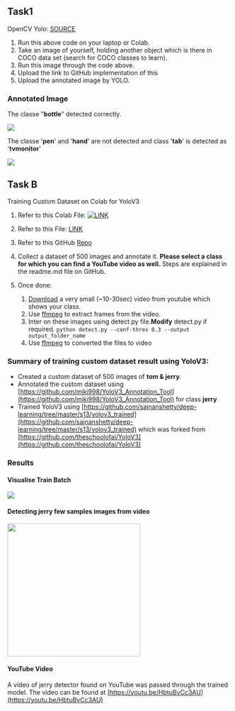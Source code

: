 ## Task1
OpenCV Yolo: [SOURCE ](https://pysource.com/2019/06/27/yolo-object-detection-using-opencv-with-python/)

1. Run this above code on your laptop or Colab. 
2. Take an image of yourself, holding another object which is there in COCO data set (search for COCO classes to learn). 
3. Run this image through the code above. 
4. Upload the link to GitHub implementation of this
5. Upload the annotated image by YOLO. 

### Annotated Image
The classe "**bottle**" detected correctly.

<img src="yoloopencv/image4_detect.PNG">

The classe '**pen**' and '**hand**' are not detected and class '**tab**' is detected as '**tvmonitor**'

<img src="yoloopencv/image3_detect.PNG">

## Task B
Training Custom Dataset on Colab for YoloV3
1. Refer to this Colab File:
[![LINK](https://colab.research.google.com/assets/colab-badge.svg)](https://colab.research.google.com/github/uday96/EVA4-TSAI/blob/master/S13/EVA4_S13_Solution_YoloV3.ipynb)

1.  Refer to this File: [LINK ](https://github.com/sajnanshetty/deep-learning/blob/master/s13/yolov3_trained/yolo_v3.ipynb)
2.  Refer to this GitHub [Repo](https://github.com/theschoolofai/YoloV3)
3.  Collect a dataset of 500 images and annotate it. **Please select a class for which you can find a YouTube video as well.** Steps are explained in the readme.md file on GitHub.
4.  Once done:
    1.  [Download](https://www.y2mate.com/en19)  a very small (~10-30sec) video from youtube which shows your class.
    2.  Use [ffmpeg](https://en.wikibooks.org/wiki/FFMPEG_An_Intermediate_Guide/image_sequence)  to extract frames from the video.
    3.  Inter on these images using detect.py file.**Modify** detect.py if required.
        `python detect.py --conf-thres 0.3 --output output_folder_name`
    4.  Use [ffmpeg](https://en.wikibooks.org/wiki/FFMPEG_An_Intermediate_Guide/image_sequence)  to converted the files to video

###	Summary of training custom dataset result using YoloV3:
- Created a custom dataset of 500 images of **tom & jerry**.
- Annotated the custom dataset using [https://github.com/miki998/YoloV3_Annotation_Tool](https://github.com/miki998/YoloV3_Annotation_Tool) for class **jerry**
- Trained YoloV3 using [https://github.com/sajnanshetty/deep-learning/tree/master/s13/yolov3_trained](https://github.com/sajnanshetty/deep-learning/tree/master/s13/yolov3_trained) which was forked from [https://github.com/theschoolofai/YoloV3](https://github.com/theschoolofai/YoloV3)

### Results

#### Visualise Train Batch
<img src="YoloV3/images/train_batch.PNG">

#### Detecting jerry few samples images from video
<img src="YoloV3/images/detected_images.PNG" height="300">

#### YouTube Video
A video of jerry detector found on YouTube was passed through the trained model. 
The video can be found at [https://youtu.be/HbtuBvCc3AU](https://youtu.be/HbtuBvCc3AU)



